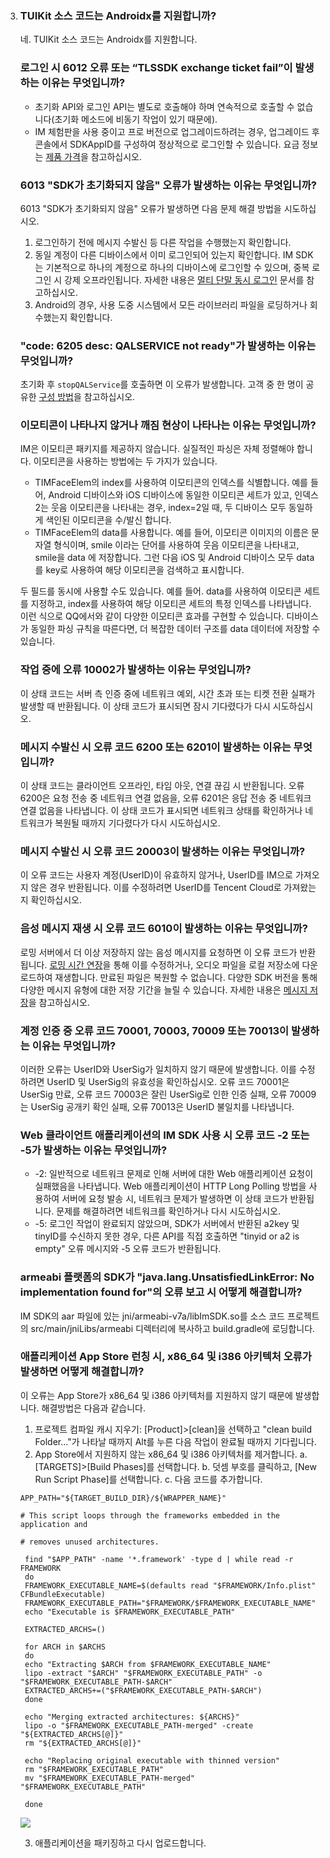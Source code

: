 3. ### TUIKit 소스 코드는 Androidx를 지원합니까?
   네. TUIKit 소스 코드는 Androidx를 지원합니다.

   ### 로그인 시 6012 오류 또는 “TLSSDK exchange ticket fail”이 발생하는 이유는 무엇입니까?

   - 초기화 API와 로그인 API는 별도로 호출해야 하며 연속적으로 호출할 수 없습니다(초기화 메소드에 비동기 작업이 있기 때문에).
   - IM 체험판을 사용 중이고 프로 버전으로 업그레이드하려는 경우, 업그레이드 후 콘솔에서 SDKAppID를 구성하여 정상적으로 로그인할 수 있습니다. 요금 정보는 [제품 가격](https://intl.cloud.tencent.com/document/product/1047/34350)을 참고하십시오.

   ### 6013 "SDK가 초기화되지 않음" 오류가 발생하는 이유는 무엇입니까?

   6013 "SDK가 초기화되지 않음" 오류가 발생하면 다음 문제 해결 방법을 시도하십시오.
   1. 로그인하기 전에 메시지 수발신 등 다른 작업을 수행했는지 확인합니다.
   2. 동일 계정이 다른 디바이스에서 이미 로그인되어 있는지 확인합니다. IM SDK는 기본적으로 하나의 계정으로 하나의 디바이스에 로그인할 수 있으며, 중복 로그인 시 강제 오프라인됩니다. 자세한 내용은 [멀티 단말 동시 로그인](https://intl.cloud.tencent.com/document/product/1047/33518) 문서를 참고하십시오.
   3. Android의 경우, 사용 도중 시스템에서 모든 라이브러리 파일을 로딩하거나 회수했는지 확인합니다.

   ### "code: 6205 desc: QALSERVICE not ready"가 발생하는 이유는 무엇입니까?

   초기화 후 `stopQALService`를 호출하면 이 오류가 발생합니다. 고객 중 한 명이 공유한 [구성 방법](https://blog.csdn.net/qq_16131393/article/details/54895733)을 참고하십시오.

   ### 이모티콘이 나타나지 않거나 깨짐 현상이 나타나는 이유는 무엇입니까?

   IM은 이모티콘 패키지를 제공하지 않습니다. 실질적인 파싱은 자체 정렬해야 합니다.
   이모티콘을 사용하는 방법에는 두 가지가 있습니다.
   - TIMFaceElem의 index를 사용하여 이모티콘의 인덱스를 식별합니다. 예를 들어, Android 디바이스와 iOS 디바이스에 동일한 이모티콘 세트가 있고, 인덱스 2는 웃음 이모티콘을 나타내는 경우, index=2일 때, 두 디바이스 모두 동일하게 색인된 이모티콘을 수/발신 합니다.
   - TIMFaceElem의 data를 사용합니다. 예를 들어, 이모티콘 이미지의 이름은 문자열 형식이며, smile 이라는 단어를 사용하여 웃음 이모티콘을 나타내고, smile을 data 에 저장합니다. 그런 다음 iOS 및 Android 디바이스 모두 data를 key로 사용하여 해당 이모티콘을 검색하고 표시합니다.

   두 필드를 동시에 사용할 수도 있습니다. 예를 들어. data를 사용하여 이모티콘 세트를 지정하고, index를 사용하여 해당 이모티콘 세트의 특정 인덱스를 나타냅니다. 이런 식으로 QQ에서와 같이 다양한 이모티콘 효과를 구현할 수 있습니다. 디바이스가 동일한 파싱 규칙을 따른다면, 더 복잡한 데이터 구조를 data 데이터에 저장할 수 있습니다.

   

   ### 작업 중에 오류 10002가 발생하는 이유는 무엇입니까?

   이 상태 코드는 서버 측 인증 중에 네트워크 예외, 시간 초과 또는 티켓 전환 실패가 발생할 때 반환됩니다. 이 상태 코드가 표시되면 잠시 기다렸다가 다시 시도하십시오.

   ### 메시지 수발신 시 오류 코드 6200 또는 6201이 발생하는 이유는 무엇입니까?

   이 상태 코드는 클라이언트 오프라인, 타임 아웃, 연결 끊김 시 반환됩니다. 오류 6200은 요청 전송 중 네트워크 연결 없음을, 오류 6201은 응답 전송 중 네트워크 연결 없음을 나타냅니다. 이 상태 코드가 표시되면 네트워크 상태를 확인하거나 네트워크가 복원될 때까지 기다렸다가 다시 시도하십시오.

   ### 메시지 수발신 시 오류 코드 20003이 발생하는 이유는 무엇입니까?

   이 오류 코드는 사용자 계정(UserID)이 유효하지 않거나, UserID를 IM으로 가져오지 않은 경우 반환됩니다. 이를 수정하려면 UserID를 Tencent Cloud로 가져왔는지 확인하십시오.

   ### 음성 메시지 재생 시 오류 코드 6010이 발생하는 이유는 무엇입니까?

   로밍 서버에서 더 이상 저장하지 않는 음성 메시지를 요청하면 이 오류 코드가 반환됩니다. [로밍 시간 연장](https://intl.cloud.tencent.com/document/product/1047/34419)을 통해 이를 수정하거나, 오디오 파일을 로컬 저장소에 다운로드하여 재생합니다. 만료된 파일은 복원할 수 없습니다. 다양한 SDK 버전을 통해 다양한 메시지 유형에 대한 저장 기간을 늘릴 수 있습니다. 자세한 내용은 [메시지 저장](https://intl.cloud.tencent.com/document/product/1047/33524)을 참고하십시오.

   ### 계정 인증 중 오류 코드 70001, 70003, 70009 또는 70013이 발생하는 이유는 무엇입니까?

   이러한 오류는 UserID와 UserSig가 일치하지 않기 때문에 발생합니다. 이를 수정하려면 UserID 및 UserSig의 유효성을 확인하십시오. 오류 코드 70001은 UserSig 만료, 오류 코드 70003은 잘린 UserSig로 인한 인증 실패, 오류 70009는 UserSig 공개키 확인 실패, 오류 70013은 UserID 불일치를 나타냅니다.

   ### Web 클라이언트 애플리케이션의 IM SDK 사용 시 오류 코드 -2 또는 -5가 발생하는 이유는 무엇입니까?

   - \-2: 일반적으로 네트워크 문제로 인해 서버에 대한 Web 애플리케이션 요청이 실패했음을 나타냅니다. Web 애플리케이션이 HTTP Long Polling 방법을 사용하여 서버에 요청 발송 시, 네트워크 문제가 발생하면 이 상태 코드가 반환됩니다. 문제를 해결하려면 네트워크를 확인하거나 다시 시도하십시오.
   - \-5: 로그인 작업이 완료되지 않았으며, SDK가 서버에서 반환된 a2key 및 tinyID를 수신하지 못한 경우, 다른 API를 직접 호출하면 "tinyid or a2 is empty" 오류 메시지와 -5 오류 코드가 반환됩니다.

   ### armeabi 플랫폼의 SDK가 "java.lang.UnsatisfiedLinkError: No implementation found for"의 오류 보고 시 어떻게 해결합니까?
   IM SDK의 aar 파일에 있는 jni/armeabi-v7a/libImSDK.so를 소스 코드 프로젝트의 src/main/jniLibs/armeabi 디렉터리에 복사하고 build.gradle에 로딩합니다.

   ### 애플리케이션 App Store 런칭 시, x86_64 및 i386 아키텍처 오류가 발생하면 어떻게 해결합니까?
   이 오류는 App Store가 x86_64 및 i386 아키텍처를 지원하지 않기 때문에 발생합니다. 해결방법은 다음과 같습니다.
   1. 프로젝트 컴파일 캐시 지우기:
    [Product]>[clean]을 선택하고 "clean build Folder..."가 나타날 때까지 Alt를 누른 다음 작업이 완료될 때까지 기다립니다.
   2. App Store에서 지원하지 않는 x86_64 및 i386 아키텍처를 제거합니다.
    a. [TARGETS]>[Build Phases]를 선택합니다.
     b. 덧셈 부호를 클릭하고, [New Run Script Phase]를 선택합니다.
     c. 다음 코드를 추가합니다.

   ```
   APP_PATH="${TARGET_BUILD_DIR}/${WRAPPER_NAME}"  
   
   # This script loops through the frameworks embedded in the application and  
   
   # removes unused architectures.  
   
    find "$APP_PATH" -name '*.framework' -type d | while read -r FRAMEWORK  
    do  
    FRAMEWORK_EXECUTABLE_NAME=$(defaults read "$FRAMEWORK/Info.plist" CFBundleExecutable)  
    FRAMEWORK_EXECUTABLE_PATH="$FRAMEWORK/$FRAMEWORK_EXECUTABLE_NAME"  
    echo "Executable is $FRAMEWORK_EXECUTABLE_PATH"  
   
    EXTRACTED_ARCHS=()  
   
    for ARCH in $ARCHS  
    do  
    echo "Extracting $ARCH from $FRAMEWORK_EXECUTABLE_NAME"  
    lipo -extract "$ARCH" "$FRAMEWORK_EXECUTABLE_PATH" -o "$FRAMEWORK_EXECUTABLE_PATH-$ARCH"  
    EXTRACTED_ARCHS+=("$FRAMEWORK_EXECUTABLE_PATH-$ARCH")  
    done  
   
    echo "Merging extracted architectures: ${ARCHS}"  
    lipo -o "$FRAMEWORK_EXECUTABLE_PATH-merged" -create "${EXTRACTED_ARCHS[@]}"  
    rm "${EXTRACTED_ARCHS[@]}"  
   
    echo "Replacing original executable with thinned version"  
    rm "$FRAMEWORK_EXECUTABLE_PATH"  
    mv "$FRAMEWORK_EXECUTABLE_PATH-merged" "$FRAMEWORK_EXECUTABLE_PATH"  
   
    done
   ```

    ![](https://main.qcloudimg.com/raw/f343cb4d7674d58623dfa0097d2c6484.png)

   3. 애플리케이션을 패키징하고 다시 업로드합니다.
